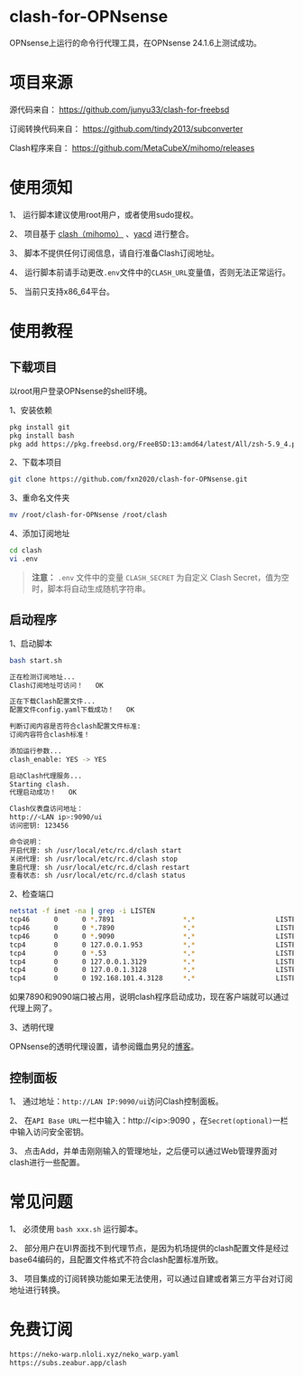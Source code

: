 # clash-for-OPNsense
OPNsense上运行的命令行代理工具，在OPNsense 24.1.6上测试成功。

# 项目来源
源代码来自：
https://github.com/junyu33/clash-for-freebsd

订阅转换代码来自：
https://github.com/tindy2013/subconverter

Clash程序来自：
https://github.com/MetaCubeX/mihomo/releases

# 使用须知

1、 运行脚本建议使用root用户，或者使用sudo提权。

2、 项目基于 [clash（mihomo）](https://github.com/MetaCubeX/mihomo/releases) 、[yacd](https://github.com/haishanh/yacd) 进行整合。

3、 脚本不提供任何订阅信息，请自行准备Clash订阅地址。

4、 运行脚本前请手动更改`.env`文件中的`CLASH_URL`变量值，否则无法正常运行。

5、 当前只支持x86_64平台。
<br>

# 使用教程

## 下载项目

以root用户登录OPNsense的shell环境。

1、安装依赖
```bash
pkg install git
pkg install bash
pkg add https://pkg.freebsd.org/FreeBSD:13:amd64/latest/All/zsh-5.9_4.pkg
```

2、下载本项目
```bash
git clone https://github.com/fxn2020/clash-for-OPNsense.git
```
3、重命名文件夹
```bash
mv /root/clash-for-OPNsense /root/clash
```
4、添加订阅地址
```bash
cd clash
vi .env
```

> **注意：** `.env` 文件中的变量 `CLASH_SECRET` 为自定义 Clash Secret，值为空时，脚本将自动生成随机字符串。

## 启动程序

1、启动脚本
```bash
bash start.sh

正在检测订阅地址...
Clash订阅地址可访问！   OK  

正在下载Clash配置文件...
配置文件config.yaml下载成功！   OK  

判断订阅内容是否符合clash配置文件标准:
订阅内容符合clash标准！

添加运行参数...
clash_enable: YES -> YES

启动Clash代理服务...
Starting clash.
代理启动成功！   OK  

Clash仪表盘访问地址：
http://<LAN ip>:9090/ui 
访问密钥: 123456 

命令说明：
开启代理: sh /usr/local/etc/rc.d/clash start 
关闭代理: sh /usr/local/etc/rc.d/clash stop 
重启代理: sh /usr/local/etc/rc.d/clash restart 
查看状态: sh /usr/local/etc/rc.d/clash status 
```
2、检查端口
```bash
netstat -f inet -na | grep -i LISTEN
tcp46      0      0 *.7891                 *.*                    LISTEN     
tcp46      0      0 *.7890                 *.*                    LISTEN     
tcp46      0      0 *.9090                 *.*                    LISTEN     
tcp4       0      0 127.0.0.1.953          *.*                    LISTEN     
tcp4       0      0 *.53                   *.*                    LISTEN     
tcp4       0      0 127.0.0.1.3129         *.*                    LISTEN     
tcp4       0      0 127.0.0.1.3128         *.*                    LISTEN     
tcp4       0      0 192.168.101.4.3128     *.*                    LISTEN 
```
如果7890和9090端口被占用，说明clash程序启动成功，现在客户端就可以通过代理上网了。

3、透明代理

OPNsense的透明代理设置，请参阅鐵血男兒的[博客](https://pfchina.org/?p=10526)。
<br>

## 控制面板

1、 通过地址：`http://LAN IP:9090/ui`访问Clash控制面板。

2、 在`API Base URL`一栏中输入：http://\<ip\>:9090 ，在`Secret(optional)`一栏中输入访问安全密钥。

3、 点击Add，并单击刚刚输入的管理地址，之后便可以通过Web管理界面对clash进行一些配置。

# 常见问题

1、 必须使用 `bash xxx.sh` 运行脚本。

2、 部分用户在UI界面找不到代理节点，是因为机场提供的clash配置文件是经过base64编码的，且配置文件格式不符合clash配置标准所致。

3、 项目集成的订阅转换功能如果无法使用，可以通过自建或者第三方平台对订阅地址进行转换。

# 免费订阅
```bash
https://neko-warp.nloli.xyz/neko_warp.yaml
https://subs.zeabur.app/clash
```
